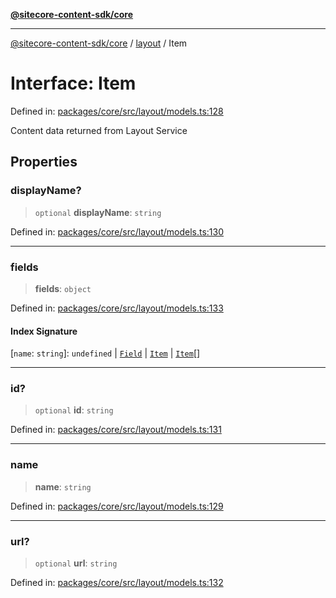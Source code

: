 [**@sitecore-content-sdk/core**](../../README.md)

***

[@sitecore-content-sdk/core](../../README.md) / [layout](../README.md) / Item

# Interface: Item

Defined in: [packages/core/src/layout/models.ts:128](https://github.com/Sitecore/xmc-jss-dev/blob/6e5665d172771ee08cfda4cf96a47c6e72fabf54/packages/core/src/layout/models.ts#L128)

Content data returned from Layout Service

## Properties

### displayName?

> `optional` **displayName**: `string`

Defined in: [packages/core/src/layout/models.ts:130](https://github.com/Sitecore/xmc-jss-dev/blob/6e5665d172771ee08cfda4cf96a47c6e72fabf54/packages/core/src/layout/models.ts#L130)

***

### fields

> **fields**: `object`

Defined in: [packages/core/src/layout/models.ts:133](https://github.com/Sitecore/xmc-jss-dev/blob/6e5665d172771ee08cfda4cf96a47c6e72fabf54/packages/core/src/layout/models.ts#L133)

#### Index Signature

\[`name`: `string`\]: `undefined` \| [`Field`](Field.md) \| [`Item`](Item.md) \| [`Item`](Item.md)[]

***

### id?

> `optional` **id**: `string`

Defined in: [packages/core/src/layout/models.ts:131](https://github.com/Sitecore/xmc-jss-dev/blob/6e5665d172771ee08cfda4cf96a47c6e72fabf54/packages/core/src/layout/models.ts#L131)

***

### name

> **name**: `string`

Defined in: [packages/core/src/layout/models.ts:129](https://github.com/Sitecore/xmc-jss-dev/blob/6e5665d172771ee08cfda4cf96a47c6e72fabf54/packages/core/src/layout/models.ts#L129)

***

### url?

> `optional` **url**: `string`

Defined in: [packages/core/src/layout/models.ts:132](https://github.com/Sitecore/xmc-jss-dev/blob/6e5665d172771ee08cfda4cf96a47c6e72fabf54/packages/core/src/layout/models.ts#L132)
